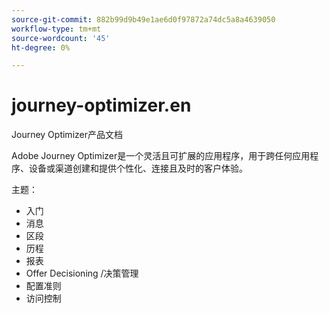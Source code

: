 ```yaml
---
source-git-commit: 882b99d9b49e1ae6d0f97872a74dc5a8a4639050
workflow-type: tm+mt
source-wordcount: '45'
ht-degree: 0%

---
```

# journey-optimizer.en

Journey Optimizer产品文档

Adobe Journey Optimizer是一个灵活且可扩展的应用程序，用于跨任何应用程序、设备或渠道创建和提供个性化、连接且及时的客户体验。

主题：

* 入门
* 消息
* 区段
* 历程
* 报表
* Offer Decisioning /决策管理
* 配置准则
* 访问控制

